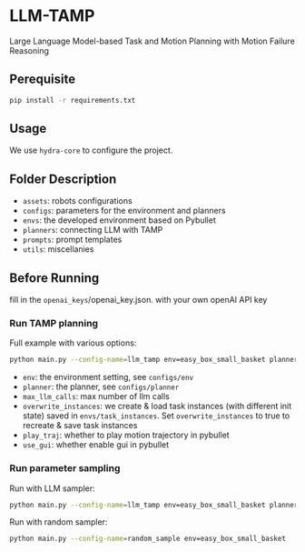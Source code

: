 # LLM-TAMP

Large Language Model-based Task and Motion Planning with Motion Failure Reasoning

## Perequisite

```bash
pip install -r requirements.txt
```

## Usage

We use `hydra-core` to configure the project.

## Folder Description
- `assets`: robots configurations
- `configs`: parameters for the environment and planners
- `envs`: the developed environment based on Pybullet
- `planners`: connecting LLM with TAMP
- `prompts`: prompt templates
- `utils`: miscellanies

## Before Running

fill in the `openai_keys`/openai_key.json. with your own openAI API key

### Run TAMP planning

Full example with various options:

```bash
python main.py --config-name=llm_tamp env=easy_box_small_basket planner=llm_backtrack max_llm_calls=10 overwrite_instances=true play_traj=true use_gui=true
```

- `env`: the environment setting, see `configs/env`
- `planner`: the planner, see `configs/planner`
- `max_llm_calls`: max number of llm calls
- `overwrite_instances`: we create & load task instances (with different init state) saved in `envs/task_instances`. Set `overwrite_instances` to true to recreate & save task instances
- `play_traj`: whether to play motion trajectory in pybullet
- `use_gui`: whether enable gui in pybullet

### Run parameter sampling

Run with LLM sampler:

```bash
python main.py --config-name=llm_tamp env=easy_box_small_basket planner=llm_sample_params max_llm_calls=10 play_traj=true use_gui=true
```

Run with random sampler:

```bash
python main.py --config-name=random_sample env=easy_box_small_basket
```